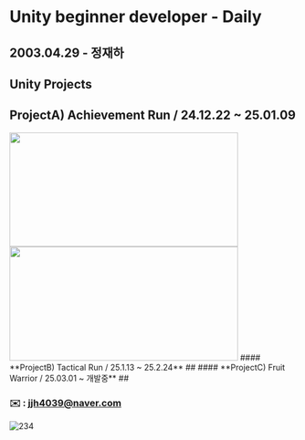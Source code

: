 # **Unity beginner developer - Daily**


## 2003.04.29 - 정재하


## Unity Projects
## **ProjectA) Achievement Run / 24.12.22 ~ 25.01.09**

<img src=https://github.com/user-attachments/assets/0d00eeae-8f97-4cce-9d47-a6e45272ae94 width="400" height="200"/>
<img src=https://github.com/user-attachments/assets/7113e1e6-136a-402c-84ad-11e6b81a60a2 width="400" height="200"/>
#### **ProjectB) Tactical Run / 25.1.13 ~ 25.2.24**
##
#### **ProjectC) Fruit Warrior / 25.03.01 ~ 개발중**
##


### ✉️ : jjh4039@naver.com
![234](https://github.com/user-attachments/assets/7113e1e6-136a-402c-84ad-11e6b81a60a2)

